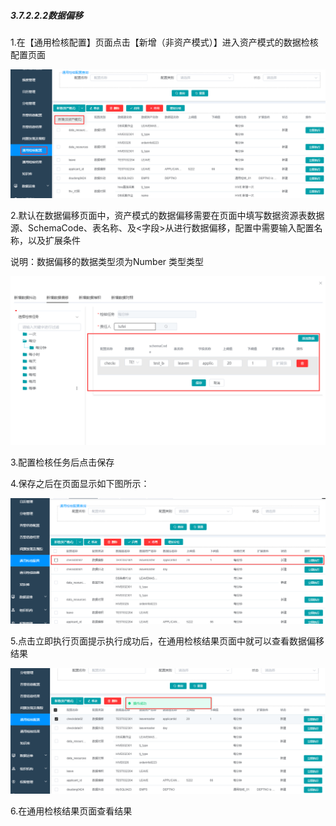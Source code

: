 ##### 3.7.2.2.2数据偏移

 1.在【通用检核配置】页面点击【新增（非资产模式）】进入资产模式的数据检核配置页面

![image-20210426110601605](3.6.2.2.2%E6%95%B0%E6%8D%AE%E5%81%8F%E7%A7%BB.assets/image-20210426110601605.png)

2.默认在数据偏移页面中，资产模式的数据偏移需要在页面中填写数据资源表数据源、SchemaCode、表名称、及<字段>从进行数据偏移，配置中需要输入配置名称，以及扩展条件

说明：数据偏移的数据类型须为Number 类型类型

![image-20210426112019778](3.6.2.2.2%E6%95%B0%E6%8D%AE%E5%81%8F%E7%A7%BB.assets/image-20210426112019778.png)

3.配置检核任务后点击保存

4.保存之后在页面显示如下图所示：

![image-20210426112137005](3.6.2.2.2%E6%95%B0%E6%8D%AE%E5%81%8F%E7%A7%BB.assets/image-20210426112137005.png)

5.点击立即执行页面提示执行成功后，在通用检核结果页面中就可以查看数据偏移结果

![image-20210426112243415](3.6.2.2.2%E6%95%B0%E6%8D%AE%E5%81%8F%E7%A7%BB.assets/image-20210426112243415.png)

6.在通用检核结果页面查看结果